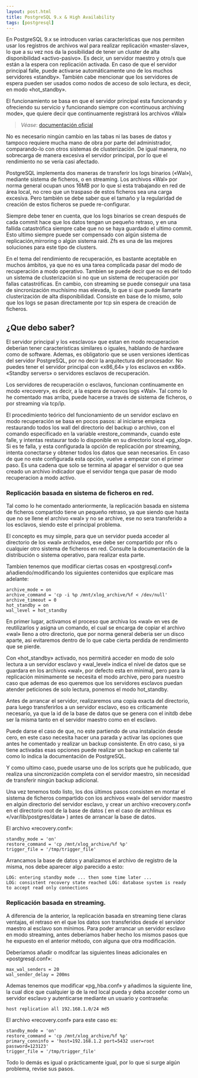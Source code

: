 ```yaml
---
layout: post.html
title: PostgreSQL 9.x & High Availability
tags: [postgresql]
---
```


En PostgreSQL 9.x se introducen varias características que nos permiten usar los registros de archivos wal para realizar replicación «master-slave», lo que a su vez nos da la posibilidad de tener un cluster de alta disponibilidad «activo-pasivo». Es decir, un servidor maestro y otro/s que están a la espera con replicación activada. En caso de que el servidor principal falle, puede activarse automáticamente uno de los muchos servidores «standby». También cabe mencionar que los servidores de espera pueden ser usados como nodos de acceso de solo lectura, es decir, en modo «hot_standby».

El funcionamiento se basa en que el servidor principal esta funcionando y ofreciendo su servicio y funcionando siempre con «continuous archiving mode», que quiere decir que continuamente registrará los archivos «Wal»

> *Véase*: [documentación oficial](http://www.postgresql.org/docs/9.0/static/continuous-archiving.html)

No es necesario ningún cambio en las tabas ni las bases de datos y tampoco requiere mucha mano de obra por parte del administrador, comparando-lo con otros sistemas de clusterización. De igual manera, no sobrecarga de manera excesiva el servidor principal, por lo que el rendimiento no se vería casi afectado.

PostgreSQL implementa dos maneras de transferir los logs binarios («Wal»), mediante sistema de ficheros, o en streaming. Los archivos «Wal» por norma general ocupan unos 16MB por lo que si esta trabajando en red de área local, no creo que un traspaso de estos ficheros sea una carga excesiva. Pero también se debe saber que el tamaño y la regularidad de creación de estos ficheros se puede re-configurar.

Siempre debe tener en cuenta, que los logs binarios se crean después de cada commit hace que los datos tengan un pequeño retraso, y en una fallida catastrófica siempre cabe que no se haya guardado el ultimo commit. Esto ultimo siempre puede ser compensado con algún sistema de replicación,mirroring o algún sistema raid. Zfs es una de las mejores soluciones para este tipo de clusters.

En el tema del rendimiento de recuperación, es bastante aceptable en muchos ámbitos, ya que no es una tarea complicada pasar del modo de recuperación a modo operativo. Tambien se puede decir que no es del todo un sistema de clusterización si no que un sistema de recuperación por fallas catastróficas. En cambio, con streaming se puede conseguir una tasa de sincronización muchísimo mas elevada, lo que si que puede llamarte clusterización de alta disponibilidad. Consiste en base de lo mismo, solo que los logs se pasan directamente por tcp sin espera de creación de ficheros.

¿Que debo saber?
----------------

El servidor principal y los «esclavos» que estan en modo recuperacion deberian tener caracteristicas similares o iguales, hablando de hardware como de software. Ademas, es obligatorio que se usen versiones identicas del servidor PostgreSQL, por no decir la arquitectura del procesador. No puedes tener el servidor principal con «x86_64» y los esclavos en «x86».
«Standby servers» o servidores esclavos de recuperación.

Los servidores de recuperación o esclavos, funcionan continuamente en modo «recovery», es decir, a la espera de nuevos logs «Wal». Tal como lo he comentado mas arriba, puede hacerse a través de sistema de ficheros, o por streaming vía tcp/ip.

El procedimiento teórico del funcionamiento de un servidor esclavo en modo recuperación se basa en pocos pasos: al iniciarse empieza restaurando todos los wall del directorio del backup o archivo, con el comando especificado en la variable «restore_command», cuando este falle, y intentas restaurar todo lo disponible en su directorio local «pg_xlog». Si es te falla, y esta configurada la opción de replicación por streaming, intenta conectarse y obtener todos los datos que sean necesarios. En caso de que no este configurada esta opción, vuelve a empezar con el primer paso. Es una cadena que solo se termina al apagar el servidor o que sea creado un archivo indicador que el servidor tenga que pasar de modo recuperacion a modo activo.

### Replicación basada en sistema de ficheros en red. ###

Tal como lo he comentado anteriormente, la replicación basada en sistema de ficheros compartido tiene un pequeño retraso, ya que siendo que hasta que no se llene el archivo «wal» y no se archive, ese no sera transferido a los esclavos, siendo este el principal problema.

El concepto es muy simple, para que un servidor pueda acceder al directorio de los «wal» archivados, ese debe ser compartido por nfs o cualquier otro sistema de ficheros en red. Consulte la documentación de la distribución o sistema operativo, para realizar esta parte.

Tambien tenemos que modificar ciertas cosas en «postgresql.conf» añadiendo/modificando los siguientes contenidos que explicare mas adelante:

    archive_mode = on
    archive_command = 'cp -i %p /mnt/xlog_archive/%f < /dev/null'
    archive_timeout = 0
    hot_standby = on
    wal_level = hot_standby

En primer lugar, activamos el proceso que archiva los «wal» en ves de reutilizarlos y asigna un comando, el cual se encarga de copiar el archivo «wal» lleno a otro directorio, que por norma general deberia ser un disco aparte, asi evitaremos dentro de lo que cabe cierta perdida de rendimiento que se pierde.

Con «hot_standby» activado, nos permitirá acceder en modo de solo lectura a un servidor esclavo y «wal_level» indica el nivel de datos que se guardara en los archivos «wal», por defecto esta en minimal, pero para la replicación minimamente se necesita el modo archive, pero para nuestro caso que ademas de eso queremos que los servidores esclavos puedan atender peticiones de solo lectura, ponemos el modo hot_standby.

Antes de arrancar el servidor, realizaremos una copia exacta del directorio, para luego transferirlos a un servidor esclavo, eso es críticamente necesario, ya que la id de la base de datos que se genera con el initdb debe ser la misma tanto en el servidor maestro como en el esclavo.

Puede darse el caso de que, no este partiendo de una instalación desde cero, en este caso necesita hacer una parada y activar las opciones que antes he comentado y realizar un backup consistente. En otro caso, si ya tiene activadas esas opciones puede realizar un backup en caliente tal como lo indica la documentación de PostgreSQL.

Y como ultimo caso, puede usarse uno de los scripts que he publicado, que realiza una sincronización completa con el servidor maestro, sin necesidad de transferir ningún backup adicional.

Una vez tenemos todo listo, los dos últimos pasos consisten en montar el sistema de ficheros compartido con los archivos «wal» del servidor maestro en algún directorio del servidor esclavo, y crear un archivo «recovery.conf» en el directorio root de la base de datos ( en el caso de archlinux es «/var/lib/postgres/data» ) antes de arrancar la base de datos.

El archivo «recovery.conf»:

    standby_mode = 'on'
    restore_command = 'cp /mnt/xlog_archive/%f %p'
    trigger_file = '/tmp/trigger_file'


Arrancamos la base de datos y analizamos el archivo de registro de la misma, nos debe aparecer algo parecido a esto:

    LOG: entering standby mode ... then some time later ...
    LOG: consistent recovery state reached LOG: database system is ready to accept read only connections

### Replicación basada en streaming. ###

A diferencia de la anterior, la replicación basada en streaming tiene claras ventajas, el retraso en el que los datos son transferidos desde el servidor maestro al esclavo son mínimos. Para poder arrancar un servidor esclavo en modo streaming, antes deberíamos haber hecho los mismos pasos que he expuesto en el anterior método, con alguna que otra modificación.

Deberiamos añadir o modifcar las siguientes lineas adicionales en «postgresql.conf»:

    max_wal_senders = 20
    wal_sender_delay = 200ms

Ademas tenemos que modificar «pg_hba.conf» y añadimos la siguiente line, la cual dice que cualquier ip de la red local pueda y deba acceder como un servidor esclavo y autenticarse mediante un usuario y contraseña:

    host replication all 192.168.1.0/24 md5

El archivo «recovery.conf» para este caso es:

    standby_mode = 'on'
    restore_command = 'cp /mnt/xlog_archive/%f %p'
    primary_conninfo = 'host=192.168.1.2 port=5432 user=root password=123123'
    trigger_file = '/tmp/trigger_file'

Todo lo demás es igual o prácticamente igual, por lo que si surge algún problema, revise sus pasos.
